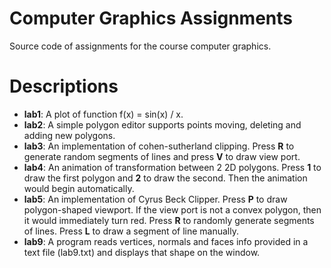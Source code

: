 # Computer Graphics Assignments
Source code of assignments for the course computer graphics. 

# Descriptions
+ **lab1**: A plot of function f(x) = sin(x) / x.
+ **lab2**: A simple polygon editor supports points moving, deleting and adding new polygons.
+ **lab3**: An implementation of cohen-sutherland clipping. Press **R** to generate random segments of lines and press **V** to draw view port.
+ **lab4**: An animation of transformation between 2 2D polygons. Press **1** to draw the first polygon and **2** to draw the second. Then the animation would begin automatically.
+ **lab5**: An implementation of Cyrus Beck Clipper. Press **P** to draw polygon-shaped viewport. If the view port is not a convex polygon, then it would immediately turn red. Press **R** to randomly generate segments of lines. Press **L** to draw a segment of line manually. 
+ **lab9**: A program reads vertices, normals and faces info provided in a text file (lab9.txt) and displays that shape on the window.